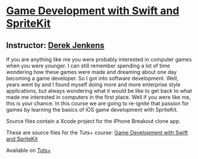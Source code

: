 # [Game Development with Swift and SpriteKit][published url]
## Instructor: [Derek Jenkens][instructor url]

If you are anything like me you were probably interested in computer games when you were younger. I can still remember spending a lot of time wondering how these games were made and dreaming about one day becoming a game developer. So I got into software development. Well, years went by and I found myself doing more and more enterprise style applications, but always wondering what it would be like to get back to what made me interested in computers in the first place. Well if you were like me, this is your chance. In this course we are going to re-ignite that passion for games by learning the basics of iOS game development with SpriteKit.

Source files contain a Xcode project for the iPhone Breakout clone app.


These are source files for the Tuts+ course: [Game Development with Swift and SpriteKit][published url]

Available on [Tuts+](https://tutsplus.com)

[published url]: https://code.tutsplus.com/courses
[instructor url]: https://tutsplus.com/authors/derek-jensen

